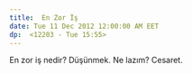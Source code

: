 ```yaml
---
title:  En Zor İş
date: Tue 11 Dec 2012 12:00:00 AM EET 
dp:  <12203 - Tue 15:55>
---
```



En zor iş nedir? Düşünmek. Ne lazım? Cesaret. 


